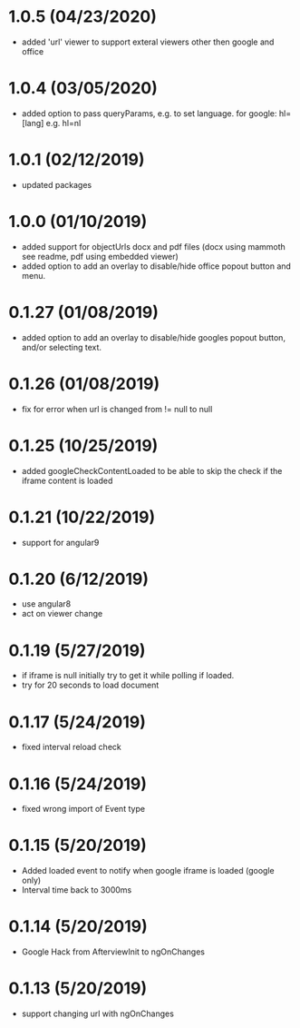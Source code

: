 # 1.0.5 (04/23/2020)
* added 'url' viewer to support exteral viewers other then google and office

# 1.0.4 (03/05/2020)
* added option to pass queryParams, e.g. to set language. for google: hl=[lang] e.g. hl=nl

# 1.0.1 (02/12/2019)
* updated packages

# 1.0.0 (01/10/2019)
* added support for objectUrls docx and pdf files (docx using mammoth see readme, pdf using embedded viewer)
* added option to add an overlay to disable/hide office popout button and menu.
 
# 0.1.27 (01/08/2019)
* added option to add an overlay to disable/hide googles popout button, and/or selecting text.

# 0.1.26 (01/08/2019)
* fix for error when url is changed from != null to null

# 0.1.25 (10/25/2019)
* added googleCheckContentLoaded to be able to skip the check if the iframe content is loaded

# 0.1.21 (10/22/2019)
* support for angular9

# 0.1.20 (6/12/2019)
* use angular8
* act on viewer change

# 0.1.19 (5/27/2019)
* if iframe is null initially try to get it while polling if loaded.
* try for 20 seconds to load document

# 0.1.17 (5/24/2019)
* fixed interval reload check

# 0.1.16 (5/24/2019)
* fixed wrong import of Event type

# 0.1.15 (5/20/2019)
* Added loaded event to notify when google iframe is loaded (google only)
* Interval time back to 3000ms

# 0.1.14 (5/20/2019)
* Google Hack from AfterviewInit to ngOnChanges

# 0.1.13 (5/20/2019)
* support changing url with ngOnChanges